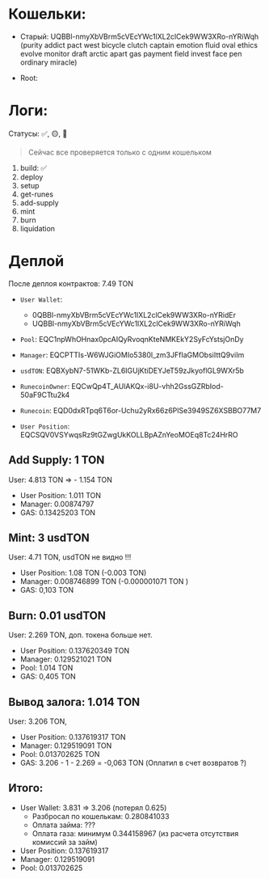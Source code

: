 # Кошельки:

- Старый: UQBBl-nmyXbVBrm5cVEcYWc1lXL2clCek9WW3XRo-nYRiWqh (purity addict pact west bicycle clutch captain emotion fluid oval ethics evolve monitor draft arctic apart gas payment field invest face pen ordinary miracle)

- Root: 


# Логи:
Статусы: ✅, 🟡, 🔴
> Сейчас все проверяется только с одним кошельком
1. build: ✅
2. deploy
3. setup
4. get-runes
5. add-supply
6. mint
7. burn
8. liquidation


# Деплой
После деплоя контрактов: 7.49 TON
- `User Wallet`:
    - 0QBBl-nmyXbVBrm5cVEcYWc1lXL2clCek9WW3XRo-nYRidEr
    - UQBBl-nmyXbVBrm5cVEcYWc1lXL2clCek9WW3XRo-nYRiWqh
- `Pool`: EQC1npWhOHnax0pcAIQyRvoqnKteNMKEkY2SyFcYstsjOnDy
- `Manager`: EQCPTTIs-W6WJGiOMIo5380l_zm3JFfIaGMObsiIttQ9viIm
- `usdTON`: EQBXybN7-51WKb-ZL6IGUjKtiDEYJeT59zJkyoflGL9WXr5b

- `RunecoinOwner`: EQCwQp4T_AUlAKQx-i8U-vhh2GssGZRbIod-50aF9CTtu2k4
- `Runecoin`: EQD0dxRTpq6T6or-Uchu2yRx66z6PlSe3949SZ6XSBBO77M7
- `User Position`: EQCSQV0VSYwqsRz9tGZwgUkKOLLBpAZnYeoMOEq8Tc24HrRO

## Add Supply: 1 TON

User: 4.813 TON => - 1.154 TON
- User Position: 1.011 TON
- Manager: 0.00874797
- GAS: 0.13425203 TON

## Mint: 3 usdTON

User: 4.71 TON, usdTON не видно !!!
- User Position: 1.08 TON (-0.003 TON)
- Manager: 0.008746899 TON (-0.000001071 TON )
- GAS: 0,103 TON

## Burn: 0.01 usdTON

User: 2.269 TON, доп. токена больше нет.
- User Position: 0.137620349 TON
- Manager: 0.129521021 TON
- Pool: 1.014 TON
- GAS: 0,405 TON

## Вывод залога: 1.014 TON

User: 3.206 TON,
- User Position: 0.137619317 TON
- Manager: 0.129519091 TON
- Pool: 0.013702625 TON
- GAS: 3.206 - 1 - 2.269 = -0,063 TON (Оплатил в счет возвратов ?)

## Итого:
- User Wallet: 3.831 => 3.206 (потерял 0.625)
    - Разбросал по кошелькам: 0.280841033
    - Оплата займа: ???
    - Оплата газа: минимум 0.344158967 (из расчета отсутствия комиссий за займ)
- User Position: 0.137619317
- Manager: 0.129519091
- Pool: 0.013702625